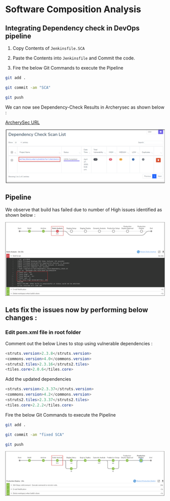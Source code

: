 # Software Composition Analysis

## Integrating Dependency check in DevOps pipeline

1. Copy Contents of `Jenkinsfile.SCA`

2. Paste the Contents into `Jenkinsfile` and Commit the code.

3. Fire the below Git Commands to execute the Pipeline

```bash
git add .
```

```bash
git commit -am "SCA"
```

```bash
git push
```

We can now see Dependency-Check Results in Archerysec as shown below :

[ArcherySec URL](../../labsetup/lab_info.md#archerysec)

![dependency-check](SCA-1/dependency_check_results.png)

## Pipeline

We observe that build has failed due to number of High issues identified as shown below :

![staging](SCA-1/sca-pipeline.png)


## Lets fix the issues now by performing below changes :

### Edit pom.xml file in root folder 

Comment out the below Lines to stop using vulnerable dependencies :

```java
<struts.version>2.3.8</struts.version>
<commons.version>4.0</commons.version>
<struts2.tiles>2.3.16</struts2.tiles>
<tiles.core>2.0.6</tiles.core>
```

Add the updated dependencies

```java
<struts.version>2.3.37</struts.version>
<commons.version>4.2</commons.version>
<struts2.tiles>2.3.37</struts2.tiles>
<tiles.core>2.2.2</tiles.core>
```
Fire the below Git Commands to execute the Pipeline

```bash
git add .
```

```bash
git commit -am "fixed SCA"
```

```bash
git push
```

![staging](SCA-1/sca-pipeline2.png)
